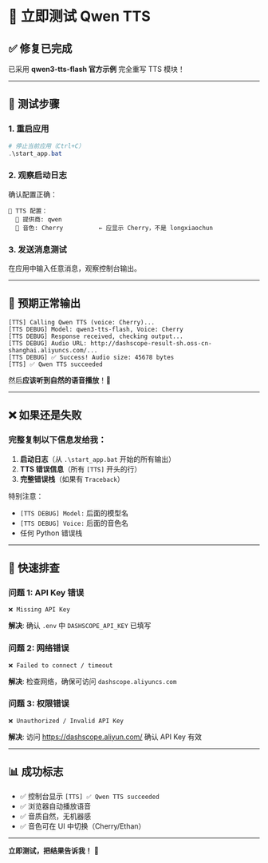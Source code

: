 # 🚀 立即测试 Qwen TTS

## ✅ 修复已完成

已采用 **qwen3-tts-flash 官方示例** 完全重写 TTS 模块！

---

## 📝 测试步骤

### 1. 重启应用
```powershell
# 停止当前应用（Ctrl+C）
.\start_app.bat
```

### 2. 观察启动日志
确认配置正确：
```
🎤 TTS 配置：
  📍 提供商: qwen
  🎵 音色: Cherry          ← 应显示 Cherry，不是 longxiaochun
```

### 3. 发送消息测试
在应用中输入任意消息，观察控制台输出。

---

## 🎯 预期正常输出

```
[TTS] Calling Qwen TTS (voice: Cherry)...
[TTS DEBUG] Model: qwen3-tts-flash, Voice: Cherry
[TTS DEBUG] Response received, checking output...
[TTS DEBUG] Audio URL: http://dashscope-result-sh.oss-cn-shanghai.aliyuncs.com/...
[TTS DEBUG] ✅ Success! Audio size: 45678 bytes
[TTS] ✅ Qwen TTS succeeded
```

然后**应该听到自然的语音播放**！🎉

---

## ❌ 如果还是失败

### 完整复制以下信息发给我：

1. **启动日志**（从 `.\start_app.bat` 开始的所有输出）
2. **TTS 错误信息**（所有 `[TTS]` 开头的行）
3. **完整错误栈**（如果有 `Traceback`）

特别注意：
- `[TTS DEBUG] Model:` 后面的模型名
- `[TTS DEBUG] Voice:` 后面的音色名
- 任何 Python 错误栈

---

## 🔧 快速排查

### 问题 1: API Key 错误
```
❌ Missing API Key
```
**解决**: 确认 `.env` 中 `DASHSCOPE_API_KEY` 已填写

### 问题 2: 网络错误
```
❌ Failed to connect / timeout
```
**解决**: 检查网络，确保可访问 `dashscope.aliyuncs.com`

### 问题 3: 权限错误
```
❌ Unauthorized / Invalid API Key
```
**解决**: 访问 https://dashscope.aliyun.com/ 确认 API Key 有效

---

## 📊 成功标志

- ✅ 控制台显示 `[TTS] ✅ Qwen TTS succeeded`
- ✅ 浏览器自动播放语音
- ✅ 音质自然，无机器感
- ✅ 音色可在 UI 中切换（Cherry/Ethan）

---

**立即测试，把结果告诉我！** 🚀

